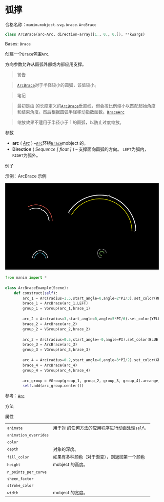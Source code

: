 # 弧撑

合格名称：`manim.mobject.svg.brace.ArcBrace`


```py
class ArcBrace(arc=Arc, direction=array([1., 0., 0.]), **kwargs)
```

Bases: `Brace`

创建一个[`Brace`]()包围[`Arc`]().

方向参数允许从圆弧外部或内部应用支撑。

> 警告

> [`ArcBrace`]()对于半径较小的圆弧，该值较小。

> 笔记

> 最初是由 的长度定义的[`ArcBrace`]()垂直线，但会按比例缩小以匹配起始角度和结束角度。然后根据圆弧半径移动指数函数。[`Brace`]()[`Arc`]()

> 缩放效果不适用于半径小于 1 的圆弧，以防止过度缩放。

参数

- **arc** ( [_Arc_]() ) –[`Arc`]()环绕[`Brace`]()mobject 的。
- **Direction** ( _Sequence_ _\[_ _float_ _\]_ ) – 支撑面向圆弧的方向。 `LEFT`为弧内，`RIGHT`为弧外。


例子

示例：ArcBrace 示例

![ArcBraceExample-1.png](../../static/ArcBraceExample-1.png)


```py
from manim import *

class ArcBraceExample(Scene):
    def construct(self):
        arc_1 = Arc(radius=1.5,start_angle=0,angle=2*PI/3).set_color(RED)
        brace_1 = ArcBrace(arc_1,LEFT)
        group_1 = VGroup(arc_1,brace_1)

        arc_2 = Arc(radius=3,start_angle=0,angle=5*PI/6).set_color(YELLOW)
        brace_2 = ArcBrace(arc_2)
        group_2 = VGroup(arc_2,brace_2)

        arc_3 = Arc(radius=0.5,start_angle=-0,angle=PI).set_color(BLUE)
        brace_3 = ArcBrace(arc_3)
        group_3 = VGroup(arc_3,brace_3)

        arc_4 = Arc(radius=0.2,start_angle=0,angle=3*PI/2).set_color(GREEN)
        brace_4 = ArcBrace(arc_4)
        group_4 = VGroup(arc_4,brace_4)

        arc_group = VGroup(group_1, group_2, group_3, group_4).arrange_in_grid(buff=1.5)
        self.add(arc_group.center())
```

参考：[`Arc`]()


方法



属性

|||
|-|-|
`animate`|用于对 的任何方法的应用程序进行动画处理`self`。
`animation_overrides`|
`color`|
`depth`|对象的深度。
`fill_color`|如果有多种颜色（对于渐变），则返回第一个颜色
`height`|mobject 的高度。
`n_points_per_curve`|
`sheen_factor`|
`stroke_color`|
`width`|mobject 的宽度。
